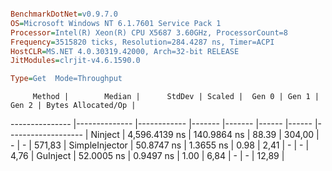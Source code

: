 ```ini

BenchmarkDotNet=v0.9.7.0
OS=Microsoft Windows NT 6.1.7601 Service Pack 1
Processor=Intel(R) Xeon(R) CPU X5687 3.60GHz, ProcessorCount=8
Frequency=3515820 ticks, Resolution=284.4287 ns, Timer=ACPI
HostCLR=MS.NET 4.0.30319.42000, Arch=32-bit RELEASE
JitModules=clrjit-v4.6.1590.0

Type=Get  Mode=Throughput  

```
         Method |        Median |      StdDev | Scaled |  Gen 0 | Gen 1 | Gen 2 | Bytes Allocated/Op |
--------------- |-------------- |------------ |------- |------- |------ |------ |------------------- |
        Ninject | 4,596.4139 ns | 140.9864 ns |  88.39 | 304,00 |     - |     - |             571,83 |
 SimpleInjector |    50.8747 ns |   1.3655 ns |   0.98 |   2,41 |     - |     - |               4,76 |
       GuInject |    52.0005 ns |   0.9497 ns |   1.00 |   6,84 |     - |     - |              12,89 |
